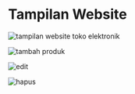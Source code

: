 # Tampilan Website
![tampilan website toko elektronik](https://user-images.githubusercontent.com/82386002/174445826-814713ab-a9d5-48fe-8ec8-25eca42eed94.jpeg)

![tambah produk](https://user-images.githubusercontent.com/82386002/174445839-6dd0119e-5873-43d8-b695-9f1b5790aaad.jpeg)

![edit](https://user-images.githubusercontent.com/82386002/174445875-eebf6aa0-7eec-494a-91a7-f414d85fbe3e.jpeg)

![hapus](https://user-images.githubusercontent.com/82386002/174445896-07a25a3a-f39f-4846-98df-ff96bac1885f.jpeg)
